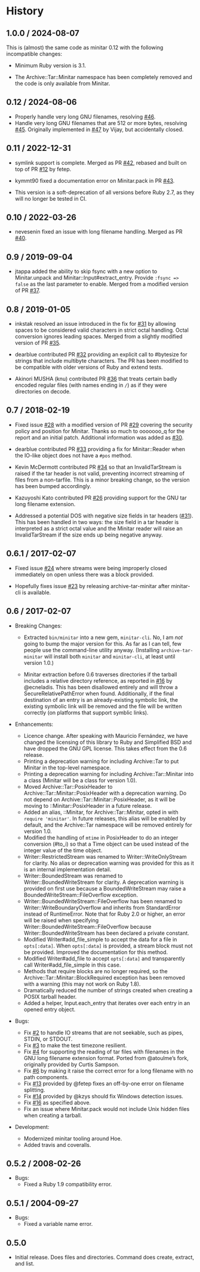 # History

## 1.0.0 / 2024-08-07

This is (almost) the same code as minitar 0.12 with the following incompatible
changes:

- Minimum Ruby version is 3.1.

- The Archive::Tar::Minitar namespace has been completely removed and the code
  is only available from Minitar.

## 0.12 / 2024-08-06

- Properly handle very long GNU filenames, resolving [#46][].
- Handle very long GNU filenames that are 512 or more bytes, resolving [#45][].
  Originally implemented in [#47][] by Vijay, but accidentally closed.

## 0.11 / 2022-12-31

- symlink support is complete. Merged as PR [#42][], rebased and built on top of
  PR [#12][] by fetep.

- kymmt90 fixed a documentation error on Minitar.pack in PR [#43][].

- This version is a soft-deprecation of all versions before Ruby 2.7, as they
  will no longer be tested in CI.

## 0.10 / 2022-03-26

- nevesenin fixed an issue with long filename handling. Merged as PR [#40][].

## 0.9 / 2019-09-04

- jtappa added the ability to skip fsync with a new option to Minitar.unpack
  and Minitar::Input#extract_entry. Provide `:fsync => false` as the last
  parameter to enable. Merged from a modified version of PR [#37][].

## 0.8 / 2019-01-05

- inkstak resolved an issue introduced in the fix for [#31][] by allowing
  spaces to be considered valid characters in strict octal handling. Octal
  conversion ignores leading spaces. Merged from a slightly modified version
  of PR [#35][].

- dearblue contributed PR [#32][] providing an explicit call to #bytesize for
  strings that include multibyte characters. The PR has been modified to be
  compatible with older versions of Ruby and extend tests.

- Akinori MUSHA (knu) contributed PR [#36][] that treats certain badly
  encoded regular files (with names ending in `/`) as if they were
  directories on decode.

## 0.7 / 2018-02-19

- Fixed issue [#28][] with a modified version of PR [#29][] covering the
  security policy and position for Minitar. Thanks so much to ooooooo_q for
  the report and an initial patch. Additional information was added as
  [#30][].

- dearblue contributed PR [#33][] providing a fix for Minitar::Reader when
  the IO-like object does not have a `#pos` method.

- Kevin McDermott contributed PR [#34][] so that an InvalidTarStream is
  raised if the tar header is not valid, preventing incorrect streaming of
  files from a non-tarfile. This is a minor breaking change, so the version
  has been bumped accordingly.

- Kazuyoshi Kato contributed PR [#26][] providing support for the GNU tar
  long filename extension.

- Addressed a potential DOS with negative size fields in tar headers
  ([#31][]). This has been handled in two ways: the size field in a tar
  header is interpreted as a strict octal value and the Minitar reader will
  raise an InvalidTarStream if the size ends up being negative anyway.

## 0.6.1 / 2017-02-07

- Fixed issue [#24][] where streams were being improperly closed immediately
  on open unless there was a block provided.

- Hopefully fixes issue [#23][] by releasing archive-tar-minitar after
  minitar-cli is available.

## 0.6 / 2017-02-07

- Breaking Changes:

  - Extracted `bin/minitar` into a new gem, `minitar-cli`. No, I am _not_
    going to bump the major version for this. As far as I can tell, few
    people use the command-line utility anyway. (Installing
    `archive-tar-minitar` will install both `minitar` and `minitar-cli`, at
    least until version 1.0.)

  - Minitar extraction before 0.6 traverses directories if the tarball
    includes a relative directory reference, as reported in [#16][] by
    @ecneladis. This has been disallowed entirely and will throw a
    SecureRelativePathError when found. Additionally, if the final
    destination of an entry is an already-existing symbolic link, the
    existing symbolic link will be removed and the file will be written
    correctly (on platforms that support symblic links).

- Enhancements:

  - Licence change. After speaking with Mauricio Fernández, we have changed
    the licensing of this library to Ruby and Simplified BSD and have
    dropped the GNU GPL license. This takes effect from the 0.6 release.
  - Printing a deprecation warning for including Archive::Tar to put
    Minitar in the top-level namespace.
  - Printing a deprecation warning for including Archive::Tar::Minitar into
    a class (Minitar will be a class for version 1.0).
  - Moved Archive::Tar::PosixHeader to Archive::Tar::Minitar::PosixHeader
    with a deprecation warning. Do not depend on
    Archive::Tar::Minitar::PosixHeader, as it will be moving to
    ::Minitar::PosixHeader in a future release.
  - Added an alias, ::Minitar, for Archive::Tar::Minitar, opted in with
    `require 'minitar'`. In future releases, this alias will be enabled by
    default, and the Archive::Tar namespace will be removed entirely for
    version 1.0.
  - Modified the handling of `mtime` in PosixHeader to do an integer
    conversion (#to_i) so that a Time object can be used instead of the
    integer value of the time object.
  - Writer::RestrictedStream was renamed to Writer::WriteOnlyStream for
    clarity. No alias or deprecation warning was provided for this as it is
    an internal implementation detail.
  - Writer::BoundedStream was renamed to Writer::BoundedWriteStream for
    clarity. A deprecation warning is provided on first use because a
    BoundedWriteStream may raise a BoundedWriteStream::FileOverflow
    exception.
  - Writer::BoundedWriteStream::FileOverflow has been renamed to
    Writer::WriteBoundaryOverflow and inherits from StandardError instead
    of RuntimeError. Note that for Ruby 2.0 or higher, an error will be
    raised when specifying Writer::BoundedWriteStream::FileOverflow because
    Writer::BoundedWriteStream has been declared a private constant.
  - Modified Writer#add_file_simple to accept the data for a
    file in `opts[:data]`. When `opts[:data]` is provided, a stream block
    must not be provided. Improved the documentation for this method.
  - Modified Writer#add_file to accept `opts[:data]` and transparently call
    Writer#add_file_simple in this case.
  - Methods that require blocks are no longer required, so the
    Archive::Tar::Minitar::BlockRequired exception has been removed with a
    warning (this may not work on Ruby 1.8).
  - Dramatically reduced the number of strings created when creating a
    POSIX tarball header.
  - Added a helper, Input.each_entry that iterates over each entry in an
    opened entry object.

- Bugs:

  - Fix [#2][] to handle IO streams that are not seekable, such as pipes,
    STDIN, or STDOUT.
  - Fix [#3][] to make the test timezone resilient.
  - Fix [#4][] for supporting the reading of tar files with filenames in
    the GNU long filename extension format. Ported from @atoulme’s fork,
    originally provided by Curtis Sampson.
  - Fix [#6][] by making it raise the correct error for a long filename
    with no path components.
  - Fix [#13][] provided by @fetep fixes an off-by-one error on filename
    splitting.
  - Fix [#14][] provided by @kzys should fix Windows detection issues.
  - Fix [#16][] as specified above.
  - Fix an issue where Minitar.pack would not include Unix hidden files
    when creating a tarball.

- Development:

  - Modernized minitar tooling around Hoe.
  - Added travis and coveralls.

## 0.5.2 / 2008-02-26

- Bugs:
  - Fixed a Ruby 1.9 compatibility error.

## 0.5.1 / 2004-09-27

- Bugs:
  - Fixed a variable name error.

## 0.5.0

- Initial release. Does files and directories. Command does create, extract,
  and list.

[#2]: https://github.com/halostatue/minitar/issues/2
[#3]: https://github.com/halostatue/minitar/issues/3
[#4]: https://github.com/halostatue/minitar/issues/4
[#6]: https://github.com/halostatue/minitar/issues/6
[#12]: https://github.com/halostatue/minitar/pull/12
[#13]: https://github.com/halostatue/minitar/issues/13
[#14]: https://github.com/halostatue/minitar/issues/14
[#16]: https://github.com/halostatue/minitar/issues/16
[#23]: https://github.com/halostatue/minitar/issues/23
[#24]: https://github.com/halostatue/minitar/issues/24
[#26]: https://github.com/halostatue/minitar/issues/27
[#28]: https://github.com/halostatue/minitar/issues/28
[#29]: https://github.com/halostatue/minitar/pull/29
[#30]: https://github.com/halostatue/minitar/issues/30
[#31]: https://github.com/halostatue/minitar/issues/31
[#32]: https://github.com/halostatue/minitar/pull/32
[#33]: https://github.com/halostatue/minitar/pull/33
[#34]: https://github.com/halostatue/minitar/pull/34
[#35]: https://github.com/halostatue/minitar/pull/35
[#36]: https://github.com/halostatue/minitar/pull/36
[#37]: https://github.com/halostatue/minitar/pull/37
[#40]: https://github.com/halostatue/minitar/pull/40
[#42]: https://github.com/halostatue/minitar/pull/42
[#43]: https://github.com/halostatue/minitar/pull/43
[#45]: https://github.com/halostatue/minitar/issues/45
[#46]: https://github.com/halostatue/minitar/issues/46
[#47]: https://github.com/halostatue/minitar/pull/47
